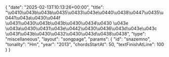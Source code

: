 {
    "date": "2025-02-13T10:13:26+00:00",
    "title": "\u0410\u043b\u043b\u0435\u0433\u043e\u0440\u0438\u0447\u0435\u0441\u043a\u0430\u044f \u0431\u0430\u043b\u043b\u0430\u0434\u0430 \u043e \u043a\u0430\u0431\u043e\u0442\u0430\u0436\u043d\u043e\u043c \u043f\u043b\u0430\u0432\u0430\u043d\u0438\u0438",
    "type": "miscellaneous",
    "layout": "songpage",
    "params": {
        "id": "snazemno",
        "tonality": "Hm",
        "year": "2013",
        "chordsStartAt": 50,
        "textFinishAtLine": 100
    }
}
